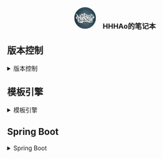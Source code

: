 <html>
	<head>
		<meta charset="UTF-8"></meta>
		<link rel="stylesheet" href="https://cdn.jsdelivr.net/npm/bootstrap@4.4.1/dist/css/bootstrap.min.css" integrity="sha384-Vkoo8x4CGsO3+Hhxv8T/Q5PaXtkKtu6ug5TOeNV6gBiFeWPGFN9MuhOf23Q9Ifjh" crossorigin="anonymous">
	</head>
	<body>
    <div class="alert alert-dark" role="alert" align="center">
      <h3><img src="assets/icon.png" alt="icon.png" height="50" width="50">&emsp;HHHAo的笔记本</h3>
    </div>
    <div class="jumbotron">

## 版本控制
<details>
<summary>版本控制</summary>
<details>
<summary>Git</summary>

### Git :monkey:
<details>
<summary>GIT 原理</summary>

---
#### GIT原理

---
- 工作流
```
克隆 Git 资源作为工作目录。
在克隆的资源上添加或修改文件。
如果其他人修改了，你可以更新资源。
在提交前查看修改。
提交修改。
在修改完成后，如果发现错误，可以撤回提交并再次修改并提交。
```
![git](assets/59c31e4400013bc911720340.jpeg)
</details>
<details>
<summary>快速使用</summary>

---
#### 快速使用

---
```git
$ git init

$ git add 文件名

# 添加当前目录的所有文件到暂存区
$ git add .

$ git commmit -m  "代码提交信息"

$ git remote add origin(远程仓库名) 链接

$ git push origin master

$ git push origin HEAD:test

$ git pull [remote] [branch]

$ git status

$ git log

# 下载远程仓库的所有变动
$ git fetch [remote]

# 管理远程仓库
$ git remote rm origin
$ git remote set-url origin 链接
$ git remote -v

#克隆:本地/远程SSH/远程HTTPS
$ git clone /path/to/repository
$ git clone username@host:/path/to/repository
$ git clone 连接地址
```
</details>
<details>
<summary>命令大全</summary>

---
#### Git命令大全

---
##### 1.新建代码库
```git
# 在当前目录新建一个Git代码库
$ git init
 
# 新建一个目录，将其初始化为Git代码库
$ git init [project-name]
 
# 下载一个项目和它的整个代码历史
```
###### 2.配置
```git
# 显示当前的Git配置
$ git config --list
 
# 编辑Git配置文件
$ git config -e [--global]
 
# 设置提交代码时的用户信息
$ git config [--global] user.name "[name]"
$ git config [--global] user.email "[email address]"
```
###### 3.增加/删除文件
```git
# 添加指定文件到暂存区
$ git add [file1] [file2] ...
 
# 添加指定目录到暂存区，包括子目录
$ git add [dir]
 
# 添加当前目录的所有文件到暂存区
$ git add .
 
# 添加每个变化前，都会要求确认
# 对于同一个文件的多处变化，可以实现分次提交
$ git add -p
 
# 删除工作区文件，并且将这次删除放入暂存区
$ git rm [file1] [file2] ...
 
# 停止追踪指定文件，但该文件会保留在工作区
$ git rm --cached [file]
 
# 改名文件，并且将这个改名放入暂存区
$ git mv [file-original] [file-renamed]
```
##### 4.代码提交
```git
# 提交暂存区到仓库区
$ git commit -m [message]
 
# 提交暂存区的指定文件到仓库区
$ git commit [file1] [file2] ... -m [message]
 
# 提交工作区自上次commit之后的变化，直接到仓库区
$ git commit -a
 
# 提交时显示所有diff信息
$ git commit -v
 
# 使用一次新的commit，替代上一次提交
# 如果代码没有任何新变化，则用来改写上一次commit的提交信息
$ git commit --amend -m [message]
 
# 重做上一次commit，并包括指定文件的新变化
$ git commit --amend [file1] [file2] ...
```
##### 5.分支
```git
# 列出所有本地分支
$ git branch
 
# 列出所有远程分支
$ git branch -r
 
# 列出所有本地分支和远程分支
$ git branch -a
 
# 新建一个分支，但依然停留在当前分支
$ git branch [branch-name]
 
# 新建一个分支，并切换到该分支
$ git checkout -b [branch]
 
# 新建一个分支，指向指定commit
$ git branch [branch] [commit]
 
# 新建一个分支，与指定的远程分支建立追踪关系
$ git branch --track [branch] [remote-branch]
 
# 切换到指定分支，并更新工作区
$ git checkout [branch-name]
 
# 切换到上一个分支
$ git checkout -
 
# 建立追踪关系，在现有分支与指定的远程分支之间
$ git branch --set-upstream [branch] [remote-branch]
 
# 合并指定分支到当前分支
$ git merge [branch]
 
# 选择一个commit，合并进当前分支
$ git cherry-pick [commit]
 
# 删除分支
$ git branch -d [branch-name]
 
# 删除远程分支
$ git push origin --delete [branch-name]
$ git branch -dr [remote/branch]
```
##### 6.标签
```git
# 列出所有tag
$ git tag
 
# 新建一个tag在当前commit
$ git tag [tag]
 
# 新建一个tag在指定commit
$ git tag [tag] [commit]
 
# 删除本地tag
$ git tag -d [tag]
 
# 删除远程tag
$ git push origin :refs/tags/[tagName]
 
# 查看tag信息
$ git show [tag]
 
# 提交指定tag
$ git push [remote] [tag]
 
# 提交所有tag
$ git push [remote] --tags
 
# 新建一个分支，指向某个tag
$ git checkout -b [branch] [tag]
```
##### 7.远程同步
```git
# 下载远程仓库的所有变动
$ git fetch [remote]
 
# 显示所有远程仓库
$ git remote -v
 
# 显示某个远程仓库的信息
$ git remote show [remote]
 
# 增加一个新的远程仓库，并命名
$ git remote add [shortname] [url]
 
# 取回远程仓库的变化，并与本地分支合并
$ git pull [remote] [branch]
 
# 上传本地指定分支到远程仓库
$ git push [remote] [branch]
 
# 强行推送当前分支到远程仓库，即使有冲突
$ git push [remote] --force
 
# 推送所有分支到远程仓库
$ git push [remote] --all
```
##### 8.查看信息
```git
# 显示有变更的文件
$ git status
 
# 显示当前分支的版本历史
$ git log
 
# 显示commit历史，以及每次commit发生变更的文件
$ git log --stat
 
# 搜索提交历史，根据关键词
$ git log -S [keyword]
 
# 显示某个commit之后的所有变动，每个commit占据一行
$ git log [tag] HEAD --pretty=format:%s
 
# 显示某个commit之后的所有变动，其"提交说明"必须符合搜索条件
$ git log [tag] HEAD --grep feature
 
# 显示某个文件的版本历史，包括文件改名
$ git log --follow [file]
$ git whatchanged [file]
 
# 显示指定文件相关的每一次diff
$ git log -p [file]
 
# 显示过去5次提交
$ git log -5 --pretty --oneline
 
# 显示所有提交过的用户，按提交次数排序
$ git shortlog -sn
 
# 显示指定文件是什么人在什么时间修改过
$ git blame [file]
 
# 显示暂存区和工作区的差异
$ git diff
 
# 显示暂存区和上一个commit的差异
$ git diff --cached [file]
 
# 显示工作区与当前分支最新commit之间的差异
$ git diff HEAD
 
# 显示两次提交之间的差异
$ git diff [first-branch]...[second-branch]
 
# 显示今天你写了多少行代码
$ git diff --shortstat "@{0 day ago}"
 
# 显示某次提交的元数据和内容变化
$ git show [commit]
 
# 显示某次提交发生变化的文件
$ git show --name-only [commit]
 
# 显示某次提交时，某个文件的内容
$ git show [commit]:[filename]
 
# 显示当前分支的最近几次提交
$ git reflog
```
##### 9.撤销
```git
# 恢复暂存区的指定文件到工作区
$ git checkout [file]
 
# 恢复某个commit的指定文件到暂存区和工作区
$ git checkout [commit] [file]
 
# 恢复暂存区的所有文件到工作区
$ git checkout .
 
# 重置暂存区的指定文件，与上一次commit保持一致，但工作区不变
$ git reset [file]
 
# 重置暂存区与工作区，与上一次commit保持一致
$ git reset --hard
 
# 重置当前分支的指针为指定commit，同时重置暂存区，但工作区不变
$ git reset [commit]
 
# 重置当前分支的HEAD为指定commit，同时重置暂存区和工作区，与指定commit一致
$ git reset --hard [commit]
 
# 重置当前HEAD为指定commit，但保持暂存区和工作区不变
$ git reset --keep [commit]
 
# 新建一个commit，用来撤销指定commit
# 后者的所有变化都将被前者抵消，并且应用到当前分支
$ git revert [commit]
 
# 暂时将未提交的变化移除，稍后再移入
$ git stash
$ git stash pop
```
</details>
<details>
<summary>问题记录</summary>

---
#### 问题记录

---

##### github无法显示图片
- 输入raw.githubusercontent.com查询IP地址
- 修改hosts文件:sudo vi /etc/hosts
- 添加以下内容保存即可 （IP地址查询后相应修改，可以ping不同IP的延时 选择最佳IP地址）
```
# GitHub Start
52.74.223.119 github.com
192.30.253.119 gist.github.com
54.169.195.247 api.github.com
185.199.111.153 assets-cdn.github.com
151.101.76.133 raw.githubusercontent.com
151.101.108.133 user-images.githubusercontent.com
151.101.76.133 gist.githubusercontent.com
151.101.76.133 cloud.githubusercontent.com
151.101.76.133 camo.githubusercontent.com
151.101.76.133 avatars0.githubusercontent.com
151.101.76.133 avatars1.githubusercontent.com
151.101.76.133 avatars2.githubusercontent.com
151.101.76.133 avatars3.githubusercontent.com
151.101.76.133 avatars4.githubusercontent.com
151.101.76.133 avatars5.githubusercontent.com
151.101.76.133 avatars6.githubusercontent.com
151.101.76.133 avatars7.githubusercontent.com
151.101.76.133 avatars8.githubusercontent.com
# GitHub End
```
</details>
</details>


<details>
<summary>SVN</summary>

### SVN :monkey:
<details>
<summary>原理</summary>

---
#### SVN 原理

---

##### SVN 简介

- Subversion(SVN) 是一个开源的版本控制系統, 也就是说 Subversion 管理着随时间改变的数据。 这些数据放置在一个中央资料档案库(repository) 中。 这个档案库很像一个普通的文件服务器, 不过它会记住每一次文件的变动。 这样你就可以把档案恢复到旧的版本, 或是浏览文件的变动历史。

##### SVN 的一些概念
- repository（源代码库）:源代码统一存放的地方
- Checkout（提取）:当你手上没有源代码的时候，你需要从repository checkout一份
- Commit（提交）:当你已经修改了代码，你就需要Commit到repository
- Update（更新）:当你已经Checkout了一份源代码， Update一下你就可以和Repository上的源代码同步，你手上的代码就会有最新的变更
- 日常工作流程：Checkout（克隆,一段时间后）---> Update(获得最新的代码) --> 作出自己的修改并调试成功 --> Commit(大家就可以看到你的修改了) 。
-  Conflict（冲突）: 如果两个程序员同时修改了同一个文件呢, SVN 可以合并这两个程序员的改动，实际上SVN管理源代码是以行为单位的，就是说两个程序员只要不是修改了同一行程序，SVN都会自动合并两种修改。如果是同一行，SVN 会提示文件 Conflict,冲突，需要手动确认。
##### SVN 工作流程
- 创建版本库
  - 版本库相当于一个集中的空间，用于存放开发者所有的工作成果。版本库不仅能存放文件，还包括了每次修改的历史，即每个文件的变动历史。
  - Create 操作是用来创建一个新的版本库。大多数情况下这个操作只会执行一次。当你创建一个新的版本库的时候，你的版本控制系统会让你提供一些信息来标识版本库，例如创建的位置和版本库的名字。
- 检出
  - Checkout 操作是用来从版本库创建一个工作副本。工作副本是开发者私人的工作空间，可以进行内容的修改，然后提交到版本库中。
- 更新
  - update 操作是用来更新版本库的。这个操作将工作副本与版本库进行同步。由于版本库是由整个团队共用的，当其他人提交了他们的改动之后，你的工作副本就会过期。
- 执行变更
  - 当检出之后，你就可以做很多操作来执行变更。编辑是最常用的操作。你可以编辑已存在的文件，例如进行文件的添加/删除操作。
  - 你可以添加、删除、Rename、移动文件/目录。但是这些变更的文件目录不会立刻成为版本库的一部分，而是被添加进待变更列表中，直到执行了 commit 操作后才会成为版本库的一部分。
- 复查变化
  - 当你检出工作副本或者更新工作副本后，你的工作副本就跟版本库完全同步了。但是当你对工作副本进行一些修改之后，你的工作副本会比版本库要新。在 commit 操作之前复查下你的修改是一个很好的习惯。
  - Status 操作列出了工作副本中所进行的变动。正如我们之前提到的，你对工作副本的任何改动都会成为待变更列表的一部分。Status 操作就是用来查看这个待变更列表。
  - Status 操作只是提供了一个变动列表，但并不提供变动的详细信息。你可以用 diff 操作来查看这些变动的详细信息。
- 修复错误
  - 我们来假设你对工作副本做了许多修改，但是现在你不想要这些修改了，这时候 revert 操作将会帮助你。
  - Revert 操作重置了对工作副本的修改。它可以重置一个或多个文件/目录。当然它也可以重置整个工作副本。在这种情况下，revert 操作将会销毁待变更列表并将工作副本恢复到原始状态。
- 解决冲突
  - 合并的时候可能会发生冲突。Merge 操作会自动处理可以安全合并的东西。其它的会被当做冲突。例如，"hello.c" 文件在一个分支上被修改，在另一个分支上被删除了。这种情况就需要人为处理。Resolve 操作就是用来帮助用户找出冲突并告诉版本库如何处理这些冲突。
- 提交更改
  - Commit 操作是用来将更改从工作副本到版本库。这个操作会修改版本库的内容，其它开发者可以通过更新他们的工作副本来查看这些修改。
  - 在提交之前，你必须将文件/目录添加到待变更列表中。列表中记录了将会被提交的改动。当提交的时候，我们通常会提供一个注释来说明为什么会进行这些改动。这个注释也会成为版本库历史记录的一部分。
  - Commit 是一个原子操作，也就是说要么完全提交成功，要么失败回滚。用户不会看到成功提交一半的情况。
</details>
<details>
<summary>快速使用</summary>

---
#### 快速使用

---
```shell
svnadmin create /Users/apple/svn/mycode

svnserve -d -r /path/svn  

#初始化导入svn服务器
svn import /Users/apple/webSite svn://localhost/mycode/webSite --username=mj --password=123 -m "初始化导入"

svn checkout svn://localhost/mycode --username=mj --password=123 /Users/apple/svnwebSite

#提交更改过的代码到服务器
cd /Users/apple/svnwebSite
svn commit -m "修改了webSite文件"

#更新服务器端的代码到客户端
cd /Users/apple/svnwebSite
svn update

svn help
svnserve --version
```
</details>
<details>
<summary>配置及启动</summary>

---
#### 配置及启动

---
- 手动新建版本库目录
  ```mkdir /opt/svn```
- 创建版本库
  ```svnadmin create /opt/svn/runoob```
- 修改仓库配置
  - 修改conf文件夹下的svnserve.conf文件
    ```properties
    [general]
    #anon-access = none，这样禁止匿名访问，需要帐号密码才能访问
    anon-access = none
    auth-access = write
    password-db = passwd
    authz-db = authz
    [sasl]
    ```
  - 修改conf下的passwd文件，在[users]后面加入用户和密码
      ```
      administrator = admin@Svnserver
      xiayong = xiayong
      ```
- 启动svn服务
  - ```svnserve -d -r 目录 --log-file=/var/log/svn.log --listen-port 端口号```
    - -r: 配置方式决定了版本库访问方式。
    - --log-file=/var/log/svn.log: 指定日志路径
    - --listen-port: 指定SVN监听端口，不加此参数，SVN默认监听3690
- 两种启动方式
  - 由于-r 配置方式的不一样，SVN启动就可以有两种不同的访问方式
  - 方式一：
    - -r直接指定到版本库(称之为单库svnserve方式)
  ```svnserve -d -r /opt/svn/runoob```
一个svnserve只能为一个版本库工作
    - authz配置文件中对版本库权限的配置应这样写：
      ```properties
      [groups]
      admin=user1
      dev=user2
      [/]
      @admin=rw
      user2=r
      ```
    - 使用类似这样的URL：svn://192.168.0.1/　即可访问runoob版本库
  - 方式二：
    - 指定到版本库的上级目录(称之为多库svnserve方式)
    ```svnserve -d -r /opt/svn```
一个svnserve可以为多个版本库工作
    - authz配置文件中对版本库权限的配置应这样写：
      ```properties
      [groups]
      admin=user1
      dev=user2
      [runoob:/]
      @admin=rw
      user2=r
      [runoob01:/]
      @admin=rw
      user2=r
      ```
      如果此时你还用[/]，则表示所有库的根目录，同理，[/src]表示所有库的根目录下的src目录。
    - 使用类似这样的URL：svn://192.168.0.1/runoob　即可访问runoob版本库。
- 启动测试(可选)
  ```  telnet localhost 3690```
- 创建默认目录结构(可选)
  - 首先在本地把目录结构建立好
    ```shell
    $ sudo mkdir -p /tmp/svntemp
    $ cd /tmp/svntemp/
    $ sudo mkdir tags trunk branches

    1.trunk是主分支，是日常开发进行的地方。
    2.branches是分支。一些阶段性的release版本，这些版本是可以继续进行开发和维护的，则放在branches目录中。又比如为不同用户客制化的版本，也可以放在分支中进行开发。
    3.tags目录一般是只读的，这里存储阶段性的发布版本，只是作为一个里程碑的版本进行存档。
    ```
  - 接下来将本地目录结构导入到我们的svn仓库中
    ```shell
    $ sudo svn import -m 'init repo' /tmp/svntemp/ svn://localhost/local
    Authentication realm: <svn://localhost:3690> af662c40-23bf-43f4-93fa-8bf7eff40771
    Password for 'root':
    Authentication realm: <svn://localhost:3690> af662c40-23bf-43f4-93fa-8bf7eff40771
    Username: administrator
    Password for 'administrator':
    Adding         /tmp/svntemp/trunk
    Adding         /tmp/svntemp/branches
    Adding         /tmp/svntemp/tags
    Committed revision 1.
    ```
    我是使用administrator这个用户导入的，因为目前只有这个用户才有权限。
  - 现在我们的svn服务器已经可以用了，可以使用svn://localhost/local来访问我们的local这个仓库，当然不要忘记了，我们刚才新添加了目录，需要修改权限。
      ```properties
      [local:/branches]
      @user = rw
      [local:/tags]
      @user = r
      [local:/trunk]
      @user = rw
      ```
- svn开机启动（可选）
  - 编辑/etc/rc.local文件，在这个文件中加入以下内容(此文件在Mac系统中是没有的，需要手动创建)
      ```shell
      # to run the svnserver on the automatically.
      svnserve -d -r /data/svn/repositories
      ```
</details>
<details>
<summary>问题记录</summary>

---
#### 问题记录
---
```shell
#linux 下停止所有的svn服务
killall svnserve

#windows 下停止svn服务
net stop svn 【停止服务】

#windows 下删除svn服务
sc delete svn 【删除服务】

#启动认证失败
#删除认证缓存设置即可
rm -rf ~/.subversion/auth
```
</details>
</details>
</details>

## 模板引擎
<details>
<summary>模板引擎</summary>
<details>
<summary>简介</summary>

---
### 简介 :monkey:
---
- 一种基于模板和要改变的数据， 并用来生成输出文本(HTML网页，电子邮件，配置文件，源代码等)的通用工具。在模板中，你可以专注于如何展现数据， 而在模板之外可以专注于要展示什么数据。
&emsp; 
- Thymeleaf与FreeMarker比较
&emsp; 
  - Thymeleaf
    `Html里写模板`
    - 优点
    `静态html嵌入标签属性，浏览器可以直接打开模板文件，便于前后端联调`
    - 特点
      - 动静结合
    `Thymeleaf 在有网络和无网络的环境下皆可运行，即它可以让美工在浏览器查看页面的静态效果，也可以让程序员在服务器查看带数据的动态页面效果。这是由于它支持 html 原型，然后在 html 标签里增加额外的属性来达到模板+数据的展示方式。浏览器解释 html 时会忽略未定义的标签属性，所以 thymeleaf 的模板可以静态地运行；当有数据返回到页面时，Thymeleaf 标签会动态地替换掉静态内容，使页面动态显示。`
      - 与SpringBoot完美整合
    `SpringBoot提供了Thymeleaf的默认配置，并且为Thymeleaf设置了视图解析器，我们可以像以前操作jsp一样来操作Thymeleaf。代码几乎没有任何区别，就是在模板语法上有区别。`
    - 缺点
    `模板必须符合xml规范
    js脚本必须加入/*<![CDATA[*/标识，否则一个&符号就会导致后台模板合成抛异常，而且错误信息巨不友好，害得我调试了好几个小时才明白是怎么回事。js里面还好办，这样是在html里面含有&等符号，还需要转义？忒麻烦了！`
    `Thymaleaf的自定义方法较难实现完美的数据转换`
&emsp; 
  - FreeMarker
    `模板里写Html`
      - 优点
     `严格的 MVC (模型 视图 控制器) 模式`
     `宏的强大和自定义节点转换方法函数适合特殊、复杂数据的转化`
      - 缺点
      `前后端联调不方便`

</details>
<details>
<summary>Tymeleaf</summary>

---
### Tymeleaf :monkey:
---
<details>
<summary>快速使用</summary>

#### 快速使用
- 我们的表达式写在一个名为：th:text的标签属性中，这个叫做指令
```html
<!-- 引入命名空间前缀 -->
<html lang="en" xmlns:th="http://www.thymeleaforg">
<!-- 取值：先在request中找，然后session，再servlet context -->
<body>
  <h1 th:text="${msg}">test</h1>
</body>
```
```java
// 后台model将数据写入request
@GetMapping("test2")
public String test2(Model model){
    User user = new User();
    user.setAge(21);
    user.setName("Jackson");
    user.setFriend(new User("李小龙", 30));
    model.addAttribute("user", user);
    return "hello2";
}
```
```java
 String msg = "<h1>啦啦啦</h1>";
```
```html
th:text与th:utexte区别
<!-- 用th:text不会解析html，用th:utext会解析html，在页面中显示相应的样式 -->
 <p th:text="采用text标签： + ${msg}"></p>
<!-- 采用text标签：<h1>啦啦啦</h1> -->
 <p th:utext="采用utext标签： + ${msg}"></p>
<!-- 采用utext标签：
     啦啦啦 -->
```
</details>
<details>
<summary>语法</summary>

#### 语法
- 变量（取值）、方法、条件判断、循环、运算、逻辑运算、布尔运算、比较运算、条件运算、其它
```html
变量
<!-- 
如果不支持这种th:的命名空间写法，那么可以把th:text换成 data-th-text
获取变量值，我们使用的是经典的对象.属性名方式。
有些情况下，我们的属性名可能本身也是变量：例如：${user.name} 可以写作${user['name']}
 -->

变量_自定义变量
<h2>
    <p>Name: <span th:text="${user.name}">Jack</span>.</p>
    <p>Age: <span th:text="${user.age}">21</span>.</p>
    <p>friend: <span th:text="${user.friend.name}">Rose</span>.</p>
</h2>
<!-- 我们获取用户的所有信息，分别展示。
当数据量比较多的时候，频繁的写user.就会非常麻烦。因此，Thymeleaf提供了自定义变量来解决 -->
<h2 th:object="${user}">
    <p>Name: <span th:text="*{name}">Jack</span>.</p>
    <p>Age: <span th:text="*{age}">21</span>.</p>
    <p>friend: <span th:text="*{friend.name}">Rose</span>.</p>
</h2>
<!-- 首先在 h2上 用 th:object="${user}"获取user的值，并且保存
然后，在h2内部的任意元素上，可以通过 *{属性名}的方式，来获取user中的属性，这样就省去了大量的user.前缀了 -->

方法

方法_拼接
<span th:text="'欢迎您:' + ${user.name} + '!'"></span>
<!-- 字符串字面值需要用''，拼接起来非常麻烦，Thymeleaf对此进行了简化，使用一对|即可： -->
<span th:text="|欢迎您:${user.name}|"></span>

方法调用
<!-- ognl表达式本身就支持方法调用 -->
<h2 th:object="${user}">
    <p>FirstName: <span th:text="*{name.split(' ')[0]}">Jack</span>.</p>
    <p>LastName: <span th:text="*{name.split(' ')[1]}">Li</span>.</p>
</h2>
<!-- 这里我们调用了name（是一个字符串）的split方法。 -->

方法——内置对象：后面

运算
<span th:text="${user.sex} ? '男':'女'"></span>

循环
<tr th:each="user : ${users}">
    <td th:text="${user.name}">Onions</td>
    <td th:text="${user.age}">2.41</td>
</tr>
<tr th:each="user,stat : ${users}">
    <td th:text="${user.name}">Onions</td>
    <td th:text="${user.age}">2.41</td>
</tr>
<!-- 
stat对象包含以下属性：
index，从0开始的角标
count，元素的个数，从1开始
size，总元素个数
current，当前遍历到的元素
even/odd，返回是否为偶/奇，boolean值
first/last，返回是否为第一或最后，boolean值 
-->

逻辑判断if
<!-- 使用th:if 或者 th:unless ，两者的意思恰好相反。 -->
<!-- 如果表达式的值为true，则标签会渲染到页面，否则不进行渲染。 -->
<span th:if="${user.age} > 24">老油条</span>

分支控制switch
<!-- 需要注意的是，一旦有一个th:case成立，其它的则不再判断。与java中的switch是一样的。 -->
<!-- 另外th:case="*"表示默认，放最后。 -->
<div th:switch="${user.role}">
  <p th:case="'admin'">用户是管理员</p>
  <p th:case="'manager'">用户是经理</p>
  <p th:case="*">用户是别的玩意</p>
</div>

JS模板
<!-- 模板引擎不仅可以渲染html，也可以对JS中的进行预处理。为在纯静态环境下可以运行，Thymeleaf代码可被注释起来 -->
<!-- 在script标签中通过th:inline="javascript"来声明这是要特殊处理的js脚本 -->
<script th:inline="javascript">
    const user = /*[[${user}]]*/ {};
    const age = /*[[${user.age}]]*/ 20;
    console.log(user);
    console.log(age)
</script>
<!-- 语法结构：const user = /*[[Thymeleaf表达式]]*/ "静态环境下的默认值"; -->
<!-- 因为Thymeleaf被注释起来，因此即便是静态环境下， js代码也不会报错，而是采用表达式后面跟着的默认值。且User对象会被直接处理为json格式。 -->
```
##### 内置对象
- 这些对象中提供了一些方法，方便我们来调用。获取这些对象，需要使用#对象名来引用。

##### 环境相关对象

| 对象            | 作用                                          |
| --------------- | --------------------------------------------- |
| #ctx            | 获取Thymeleaf自己的Context对象                |
| #requset        | 如果是web程序，可以获取HttpServletRequest对象 |
| #response       | 如果是web程序，可以获取HttpServletReponse对象 |
| #session        | 如果是web程序，可以获取HttpSession对象        |
| #servletContext | 如果是web程序，可以获取HttpServletContext对象 |
##### 全局对象  

| 对象       | 作用                             |
| ---------- | -------------------------------- |
| #dates     | 处理java.util.date的工具对象     |
| #calendars | 处理java.util.calendar的工具对象 |
| #numbers   | 用来对数字格式化的方法           |
| #strings   | 用来处理字符串的方法             |
| #bools     | 用来判断布尔值的方法             |
| #arrays    | 用来护理数组的方法               |
| #lists     | 用来处理List集合的方法           |
| #sets      | 用来处理set集合的方法            |
| #maps      | 用来处理map集合的方法            |

##### 应用
```java
@GetMapping("test3")
public String show3(Model model){
    model.addAttribute("today", new Date());
    return "hello3";
}
```
```html
<p>
  今天是: <span th:text="${#dates.format(today,'yyyy-MM-dd')}">2018-04-25</span>
</p>
```
</details>
</details>
<details>
<summary>FreeMarker</summary>

---
### FreeMarker :monkey:
---
<details>
<summary>快速使用</summary>

#### 快速使用
- 数据（java）+模板（ftl）= 结果（html）
```html
这里是ftl文件
<!-- 先在request中找，然后session，再servlet context -->
<html>
  <head>
    <meta http-equiv="Content-Type" content="text/html; charset=UTF-8">
    <title>Insert title here</title>
  </head>
  <body>
    <h1>你好： ${username}</h1>
  </body>
</html>
```
```java
java后台整合
//1.加载模板、创建核心配置对象
Configuration configuration = new Configuration (configuration. VERSION_2_3_28);
//设置加载的目录
// 在本类所在包中加载ft1文件, "代表当前包的意思confiquration.setclassForTemplateLoading(本类.class.")
//设置编码
configuration. setDefaultEncoding "UTF-8" );
// 得到模板对象
Template template- confiquration.getTemplate ("demo.ft1");
//2.处理数据
Map-String, Object> data = new HashMap-String, Object>();
data.put ("site", "百度");
data.put ("ur","www.baidu.com");
// 3.产生输出
// System.out向控制台输出,是一个printStream字节流,要转换为字符流
template.process (data, new outputstreamwriter(System.out));
```
```ftl
站点：${site}-- 地址：${ur}}
```
</details>
<details>
<summary>命令大全</summary>

#### 语法
- 变量（取值）、方法、条件判断、循环、运算、逻辑运算、布尔运算、比较运算、条件运算、其它
```markdown
取值
$ {属性名} 可对属性进行计算
$ {属性名!默认值} 使用默认
$ {属性名?string} 格式化输出

示例
    {date?string("yyyy年MM月dd日HH:mm:ss SSS)}
    {number?string("0.00"}
    SN:${computer.sn}
    型号:${computer.model}
    状态:${computer.state}
    用户:${computer.user}
    采购时间:${computer.dop?string("yyyy年MM月dd日)}
    采购价格:${computer.price?string("0.00"}
    配置信息:
        CPU:${computer.info["cpu"]}
        内存:${computer.info["memory"] !"无内存信息"}
```
```markdown
空值判断、处理
<!-- FreeMarker的变量必须赋值，否则就会抛出异常。而对于FreeMarker来说，null值和不存在的变量是完全一样的，因为FreeMarker无法理解null值。 -->
FreeMarker提供两个运算符来避免空值:

1. !：指定缺失变量的默认值
    !运算符有两种用法：
        variable!或variable!defaultValue
        第一种用法不给变量指定默认值，表明默认值是空字符串、长度为0的集合、或长度为0的Map对象。
    注意：使用!运算符指定默认值并不要求默认值的类型和变量类型相同。

测试空值：
    ${sss} <#--没有定义这个变量，会报异常！-->
    ${sss!} <#--没有定义这个变量，默认值是空字符串！-->
    ${sss!"abc"} <#--没有定义这个变量，默认值是字符串abc！-->

2. ??：判断变量是否存在
    ??运算符返回布尔值，如：variable??，如果变量存在，返回true，否则返回false。
```
```markdown

assign指令：
用于为该模板页面创建或替换一个顶层变量
<#assign name=value [in namespacehash]>,
<!-- 这个用法用于指定一个名为name的变量,该变量的值为value
     此外,FreeMarker允许在使用assign指令里增加in子句
     in子句用于将创建的name变量放入namespacehash命名空间中. -->
  <#assign name="李四">
    姓名：${name}
  <#assign info={"name":"张三","address":"上海"}>
    姓名：${info.name}
    地址：${info.address}
  <#assign seq = ["foo", "bar", "baz"]>

字符串输出:
    ${"Hello ${name} !"} / ${"Hello " + name + " !"}
    <#assign cname=r"特殊字符完成输出(http:\www.baidu.com)">
    ${cname}

字符串截取 ： 
    通过下标直接获取下标对应的字母： ${name[2]}
    起点下标..结尾下标截取字符串：${name[0..5]}

算数运算：
    <#-- 支持"+"、"－"、"*"、"/"、"%"运算符 -->
    <#assign number1 = 10>
    <#assign number2 = 5>
    "+" : ${number1 + number2}
    "－" : ${number1 - number2}
    "*" : ${number1 * number2}
    "/" : ${number1 / number2}
    "%" : ${number1 % number2}

比较运算符：
<!-- 
      EQ 就是 EQUAL等于
      NE就是 NOT EQUAL不等于
      GT 就是 GREATER THAN大于　
      LT 就是 LESS THAN小于
      GE 就是 GREATER THAN OR EQUAL 大于等于
      LE 就是 LESS THAN OR EQUAL 小于等于 
-->
<!--freemarker里面不能包含 ">", "<" 所以要用到大于和小于,就要用gt,lt -->
  <#if number1 + number2 gte 12 || number1 - number2 lt 6>
      "*" : ${number1 * number2}
  <#else>
      "/" : ${number1 / number2}
  </#if>

内建函数：
    <#assign data = "abcd1234">
    第一个字母大写：${data?cap_first}
    所有字母小写：${data?lower_case}
    所有字母大写：${data?upper_case}
    <#assign floatData = 12.34>
    数值取整数：${floatData?int}
    获取集合的长度：${users?size}
    时间格式化：${dateTime?string("yyyy-MM-dd")}

空判断和对象集合：
  <#if users??>
      <#list users as user >
          ${user.id} - ${user.name}
      </#list>
  <#else>
      ${user!"变量为空则给一个默认值"}
  </#if>

Map集合：
  <#assign mapData={"name":"程序员", "salary":15000}>

  直接通过Key获取 Value值：${mapData["name"]}

  通过Key遍历Map：
  <#list mapData?keys as key>
      Key: ${key} - Value: ${mapData[key]}
  </#list>

  通过Value遍历Map：
  <#list mapData?values as value>
      Value: ${value}
  </#list>

List集合：
  <#assign listData=["ITDragon", "blog", "is", "cool"]>
  <#list listData as value>${value} </#list>

include指令：
  引入其他文件：<#include "otherFreeMarker.ftl" />

macro宏指令：
  <#macro mo>
    定义无参数的宏macro--${name}
  </#macro>
    使用宏macro: <@mo />
  <#macro moArgs a b c>
    定义带参数的宏macro-- ${a+b+c}
  </#macro>
    使用带参数的宏macro: <@moArgs a=1 b=2 c=3 />

命名空间：
  <#import "otherFreeMarker.ftl" as otherFtl>
  ${otherFtl.otherName}
  <@otherFtl.addMethod a=10 b=20 />
  <#assign otherName="修改otherFreeMarker.ftl中的otherName变量值"/>
  ${otherFtl.otherName}
  <#assign otherName="修改otherFreeMarker.ftl中的otherName变量值" in otherFtl />
  ${otherFtl.otherName}
```
</details>
</details>
</details>

## Spring Boot
<details>
<summary>Spring Boot</summary>
<details>
<summary>Dependency</summary>

---
### Dependency :monkey:
---
<details>
<summary>各依赖介绍</summary>

#### Spring Web
集成了Tomcat、SpringMVC、RESTful
#### DevTools
代码修改热更新，无需重启
监控程序的变化，然后进行自动重新启动
#### Lombok
消除模板代码
getter、setter、构造器、toString()、equals()等
在运行过程中，自动生成，注解后便可直接调用
  - 注解介绍
    ```properties
    @NonNull : 让你不在担忧并且爱上NullPointerException

    @CleanUp : 自动资源管理：不用再在finally中添加资源的close方法

    @Setter/@Getter : 自动生成set和get方法

    @ToString : 自动生成toString方法

    @EqualsAndHashcode : 从对象的字段中生成hashCode和equals的实现

    @NoArgsConstructor/@RequiredArgsConstructor/@AllArgsConstructor:自动生成构造方法

    @Data : 自动生成set/get方法，toString方法，equals方法，hashCode方法，不带参数的构造方法

    @Value : 用于注解final类

    @Builder : 产生复杂的构建器api类

    @SneakyThrows : 异常处理（谨慎使用）

    @Synchronized : 同步方法安全的转化

    @Getter(lazy=true) :
        （1）该标注用于生成一个 lazy 版的 getter，它会在第一次调用这个 getter 时计算一次值，然后从那里开始缓存它。如果计算该值需要大量 CPU，或者该值占用大量内存，这可能很有用。
        注意：Lombok 会自动去管理线程安全的问题，所以不会存在重复赋值的问题。
        （2）要使用此功能，需要创建一个 private final 变量，并且使用运行成本高的表达式对其进行初始化，同时使用 @Getter(lazy=true) 注解进行标注。
        示例

    @Log : 支持各种logger对象，使用时用对应的注解，如：@Log4j

    使用技巧:
        在 Bean / Entity 类上使用 @Data 注解。
        需要使用 Log 对象的地方使用 @Log4j（依项目日志框架决定）。
        注意：lombok 的注解不能被继承。
    ```
#### Spring Configuration Processor
让配置文件有提示
使用其他配置文件xml或properties
  - 示例
使用 @EnableConfigurationProperties开启 @ConfigurationProperties注解
    ```java
    @Data
    @Component
    @ConfigurationProperties(prefix = "author")
    @PropertySource(value = {"classpath:demo.properties" }, ignoreResourceNotFound = false, encoding = "UTF-8", name = "demo.properties")
    public class Demo {
      private String name;
      private int age;
    }
    ```
    ```java
    @RestController
    @EnableConfigurationProperties
    public class DemoController {
        @Autowired
        Demo demo;
        @RequestMapping("/")
        public String index(){
            return "author's name is " + demo.getName() + ",ahtuor's age is " + demo.getAge();
        }
    }
    ```
    使用 @Value 需要注入的值较多时，代码就会显得冗余，于是 @ConfigurationProperties登场了
    ```java
    @Data
    @Component
    @PropertySource(value = {"classpath:static/config/demo.properties" }, ignoreResourceNotFound = false, encoding = "UTF-8", name = "demo.properties")
    public class AuthorTest {
        @Value ("${author.name}") 
        private String name;
        @value ("${author. age}"
        private int age;
    }
    ```
#### Spring Session
- 为什么使用
布式应用和集群应用中，用户的请求可能被负载分发至不同的服务器，此时传统的web容器管理用户会话session的方式即行不通。除非集群或者分布式web应用能够共享session，尽管tomcat等支持这样做。但是这样存在以下两点问题：
  - 需要侵入web容器，提高问题的复杂
  - web容器之间共享session，集群机器之间势必要交互耦合
- session容器
  - 使用第三方仓储来实现集群session管理，也就是常说的分布式session容器，替换应用容器（如tomcat的session容器）。仓储的实现，Spring Session提供了三个实现（redis，mongodb，jdbc），其中redis使我们最常用的。
  - 可以非常方便的扩展Cookie和自定义Session相关的Listener，Filter。
  - 可以很方便的与Spring Security集成，增加诸如findSessionsByUserName，rememberMe，限制同一个账号可以同时在线的Session数（如设置成1，即可达到把前一次登录顶掉的效果）等等

- Spring Reactive Web
  - Spring 的reactive web框架：webflux
  - spring-webflux
    - spring-webflux与spring-webmvc平级
    - webmvc是servlet stack  based,而webflux是reactive stack based。
    - webflux是一个完全的reactive并且非阻塞的web框架。
    - flux：“流”的意思（stream, flux, rate, class, blast, grade）
作用：就是webflux可以让你在web应用下也可以体验tcp长连接传输流数据的快感了。这在过去我们都是通过一些奇技淫巧才能实现的能力。
</details>
</details>
<details>
<summary>Files Introduce</summary>

---
### Files Introduce :monkey:
---
<details>
<summary>各文件介绍</summary>

#### mvnw
- 作用:
mvnw是一个maven wrapper script,它可以让你在没有安装maven或者maven版本不兼容的条件下运行maven的命令.
**注意，需要与mvnw软件区分开，spring项目中的mvnw仅仅是个脚本，并非软件。**
- 原理:
  1. 首先寻找maven在你电脑环境变量path中的路径
  2. 如果没有找到这个路径它就会自动下载maven到一个默认的路径下,之后你就可以运行maven命令
  3. 如果碰到一些项目的peoject和你本地的maven不兼容,它会帮你下载合适的maven版本,然后运行
####mvnw.cmd
- 执行mvnw脚本的cmd入口
####.gitignore
- 分布式版本控制系统git的配置文件，意为忽略提交
- 在.gitingore 文件中，遵循相应的语法，在每一行指定一个忽略规则
</details>
</details>
<details>
<summary>application.properties</summary>

---
### application.properties :monkey:
---
<details>
<summary>各组件配置文件</summary>

#### Spring MVC
```properties
# 异步请求处理超时之前的时间量（以毫秒为单位）
spring.mvc.async.request-timeout=
# 要使用的日期格式 例如`dd / MM / yyyy`
spring.mvc.date-format=
# 发送TRACE请求到FrameworkServlet doService方法
spring.mvc.dispatch-trace-request= false
# 发送OPTIONS请求到FrameworkServlet doService方法
spring.mvc.dispatch-options-request= false
# 启用favicon.ico的解析
spring.mvc.favicon.enabled= true
# 如果在重定向方案期间应该忽略“默认”模型的内容
spring.mvc.ignore-default-model-on-redirect= true
# 要使用的区域设置
spring.mvc.locale=
# 将文件扩展名映射到内容协商的媒体类型
spring.mvc.media-types.*=
# 消息代码格式策略 例如`PREFIX_ERROR_CODE`
spring.mvc.message-codes-resolver-format=
# 用于静态资源的路径模式
spring.mvc.static-path-pattern= /**
# 如果没有发现处理程序来处理请求，则应抛出“NoHandlerFoundException”
spring.mvc.throw-exception-if-no-handler-found= false
# Spring MVC视图前缀
spring.mvc.view.prefix=
# Spring MVC视图后缀
spring.mvc.view.suffix=
```
#### FreeMarker
```properties
spring.freemarker.allow-request-override=false
设置是否允许HttpServletRequest属性覆盖(隐藏)控制器生成的同名模型属性。
spring.freemarker.allow-session-override=false
设置是否允许HttpSession属性覆盖(隐藏)控制器生成的同名模型属性。
spring.freemarker.cache=false
启用模板缓存
spring.freemarker.charset=UTF-8
设置编码格式
spring.freemarker.check-template-location=true
检查模板位置是否存在。
spring.freemarker.content-type=text/html
内容类型值
spring.freemarker.enabled=true
为这种技术启用MVC视图解决方案。
spring.freemarker.expose-request-attributes=false
设置是否应该在与模板合并之前将所有请求属性添加到模型中。
spring.freemarker.expose-session-attributes=false
设置是否在与模板合并之前将所有HttpSession属性添加到模型中。
spring.freemarker.expose-spring-macro-helpers=true
设置是否公开RequestContext供Spring宏库使用，名称为“SpringMacroRequestContext”。
spring.freemarker.prefer-file-system-access=true
更喜欢文件系统访问模板加载。文件系统访问允许对模板更改进行热检测。
spring.freemarker.prefix=
前缀，用于在构建URL时查看名称
spring.freemarker.request-context-attribute=
所有视图的RequestContext属性的名称。
spring.freemarker.settings.*=
众所周知的FreeMarker密钥将传递给FreeMarker的配置。
spring.freemarker.suffix=
后缀，该后缀用于在构建URL时查看名称。
spring.freemarker.template-loader-path=classpath:/templates/
以逗号分隔的模板路径列表。
spring.freemarker.view-names=
可以解析的视图名称的白列表。
```
#### Thymeleaf
```properties
spring.thymeleaf.cache = true #启用模板缓存
spring.thymeleaf.check-template-location = true #检查模板位置是否存在
spring.thymeleaf.content-type = text / html #Content-Type值
spring.thymeleaf.enabled = true #启用MVC Thymeleaf视图分辨率
spring.thymeleaf.encoding = UTF-8 #模板编码
spring.thymeleaf.excluded-view-names = #应该从解决方案中排除的视图名称的逗号分隔列表
spring.thymeleaf.mode = HTML5 #应用于模板的模板模式另请参见

StandardTemplateModeHandlers
spring.thymeleaf.prefix = classpath：/ templates / #在构建URL时预先查看名称的前缀
spring.thymeleaf.suffix = .html #构建URL时附加查看名称的后缀
spring.thymeleaf.template-resolver-order = #链中模板解析器的顺序
spring.thymeleaf.view-names = #可以解析的视图名称的逗号分隔列表
```
#### DataSource
```properties
spring.datasource.continue-on-error = false #初始化数据库时发生错误时不要停止
spring.datasource.data = #Data（DML）脚本资源引用
spring.datasource.driver-class-name = #JDBC驱动程序的完全限定名称默认情况下，根据URL自动检测
spring.datasource.initialize = true #使用'data.sql'填充数据库
spring.datasource.jmx-enabled = false #启用JMX支持（如果由底层池提供）
spring.datasource.jndi-name = #数据源的JNDI位置设置时，类，网址，用户名和密码将被忽略
spring.datasource.max-active = #例如100
spring.datasource.max-idle = #例如8
spring.datasource.max等待=
spring.datasource.min-evictable空闲时间-米利斯=
spring.datasource.min-idle = 8
spring.datasource.name = testdb #数据源的名称
spring.datasource.password = #登录数据库的密码
spring.datasource.platform = all #在资源模式（schema - $ {platform} .sql）中使用的平台
spring.datasource.schema = #Schema（DDL）脚本资源引用
spring.datasource.separator =;  #语句分隔符在SQL初始化脚本中
spring.datasource.sql-script-encoding = #SQL脚本编码
spring.datasource.test-on-borrow = #例如`false`
spring.datasource.test-on-return = #例如`false`
spring.datasource.test-while-idle = #
spring.datasource.time-between-eviction-runs-millis = 1
spring.datasource.type = #要使用的连接池实现的完全限定名称默认情况下，它是从类路径自动检测的
spring.datasource.url = #数据库的JDBC url
spring.datasource.username=
spring.datasource.validation-query=
```
#### Redis
```properties
# 连接工厂使用的数据库索引
spring.redis.database= 0
# Redis服务器主机
spring.redis.host= localhost
# 登录redis服务器的密码
spring.redis.password=
# 给定时间池可以分配的最大连接数 使用负值为无限制
spring.redis.pool.max-active= 8
# 池中“空闲”连接的最大数量 使用负值来表示无限数量的空闲连接
spring.redis.pool.max-idle= 8
# 连接分配在池耗尽之前在抛出异常之前应阻止的最大时间量（以毫秒为单位） 使用负值无限期地阻止
spring.redis.pool.max-wait= -1
# 定义池中维护的最小空闲连接数 此设置只有在正值时才有效果
spring.redis.pool.min-idle= 0
# redis服务器端口
spring.redis.port= 6379
# redis服务器名称
spring.redis.sentinel.master=
#
spring.redis.sentinel.nodes=
# 连接超时（毫秒）
spring.redis.timeout= 0
```
#### JMS
```properties
# 连接工厂JNDI名称 设置时，优先于其他连接工厂自动配置
spring.jms.jndi-name=
# 容器的确认模式 默认情况下，监听器被自动确认处理
spring.jms.listener.acknowledge-mode=
# 启动时自动启动容器
spring.jms.listener.auto-startup= true
# 最小并发消费者数
spring.jms.listener.concurrency=
# 最大并发消费者数
spring.jms.listener.max-concurrency=
# 指定默认的目的地类型是否为主题
spring.jms.pub-sub-domain= false
```
#### DEVTools
```properties
# DEVTOOLS（开发工具属性）
# 启用一个livereload.com兼容的服务器
spring.devtools.livereload.enabled= true
#  # Server port.
spring.devtools.livereload.port= 35729
# 应该排除的触发完全重新启动的其他模式
spring.devtools.restart.additional-exclude=
# 观看更改的附加路径
spring.devtools.restart.additional-paths=
# 启用自动重启功能
spring.devtools.restart.enabled= true
# 应该排除的模式触发完全重新启动
spring.devtools.restart.exclude= META-INF/maven/**,META-INF/resources/**,resources/**,static/**,public/**,templates/**,**/*Test.class,**/*Tests.class,git.properties
# 轮询类路径更改之间等待的时间量（以毫秒为单位）
spring.devtools.restart.poll-interval= 1000
# 触发重新启动之前没有任何类路径更改所需的安静时间量（以毫秒为单位）
spring.devtools.restart.quiet-period= 400
# 更改后的特定文件的名称将触发重新启动检查 如果未指定任何类路径文件更改将触发重新启动
spring.devtools.restart.trigger-file=
Spring batch
spring.batch.initializer.enabled = true #如果需要，在启动时创建所需的批处理表
spring.batch.job.enabled = true #在启动时执行上下文中的所有Spring批处理作业
spring.batch.job.names = #在启动时执行的作业名称的逗号分隔列表（例如`job1，job2`） 默认情况下，执行在上下文中找到的所有作业
spring.batch.schema = classpath：org / springframework / batch / core / schema - @@ platform @@sql #用于初始化数据库模式的SQL文件的路径
spring.batch.table-prefix = #所有批次元数据表的表前缀
```
#### 远程开发工具
```properties
# 用于处理远程连接的上下文路径
spring.devtools.remote.context-path= /.~~spring-boot!~
# 启用远程调试支持
spring.devtools.remote.debug.enabled= true
# 本地远程调试服务器端口
spring.devtools.remote.debug.local-port= 8000
# 用于连接到远程应用程序的代理主机
spring.devtools.remote.proxy.host=
# 用于连接到远程应用程序的代理端口
spring.devtools.remote.proxy.port=
# 启用远程重启
spring.devtools.remote.restart.enabled= true
# 建立连接所需的共享密钥（需要启用远程支持）
spring.devtools.remote.secret=
# HTTP头用于传输共享密钥</ span>
spring.devtools.remote.secret-header-name= X-AUTH-TOKEN
```
</details>
</details>
</details>

      
  
  
  
  
  
  
  
  
  
  
  
  
  
  
  
  
  
  
  
